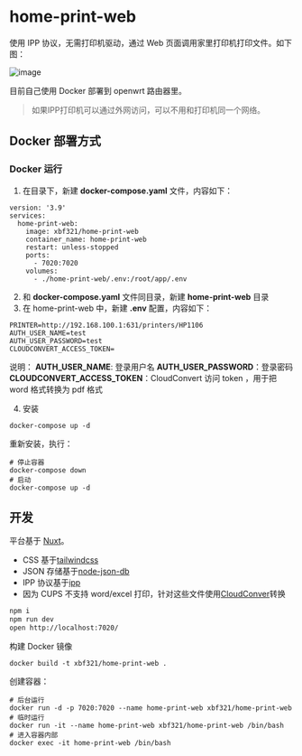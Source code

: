 # home-print-web

使用 IPP 协议，无需打印机驱动，通过 Web 页面调用家里打印机打印文件。如下图：

![image](https://p0.meituan.net/travelcube/14c6f8c826c93316a4a85f01b467e6f8111491.png)

目前自己使用 Docker 部署到 openwrt 路由器里。

> 如果IPP打印机可以通过外网访问，可以不用和打印机同一个网络。

## Docker 部署方式

### Docker 运行

1. 在目录下，新建 **docker-compose.yaml** 文件，内容如下：

```shell
version: '3.9'
services:
  home-print-web:
    image: xbf321/home-print-web
    container_name: home-print-web
    restart: unless-stopped
    ports:
      - 7020:7020
    volumes:
      - ./home-print-web/.env:/root/app/.env
```

2. 和 **docker-compose.yaml** 文件同目录，新建 **home-print-web** 目录
3. 在 home-print-web 中，新建 **.env** 配置，内容如下：

```shell
PRINTER=http://192.168.100.1:631/printers/HP1106
AUTH_USER_NAME=test
AUTH_USER_PASSWORD=test
CLOUDCONVERT_ACCESS_TOKEN=
```
说明：
**AUTH_USER_NAME**: 登录用户名
**AUTH_USER_PASSWORD**：登录密码
**CLOUDCONVERT_ACCESS_TOKEN**：CloudConvert 访问 token ，用于把 word 格式转换为 pdf 格式

4. 安装

```shell
docker-compose up -d
```

重新安装，执行：

```shell
# 停止容器
docker-compose down
# 启动
docker-compose up -d
```

## 开发

平台基于 [Nuxt](https://nuxt.com/)。

* CSS 基于[tailwindcss](https://tailwindcss.com/)
* JSON 存储基于[node-json-db](https://github.com/Belphemur/node-json-db)
* IPP 协议基于[ipp](https://github.com/williamkapke/ipp)
* 因为 CUPS 不支持 word/excel 打印，针对这些文件使用[CloudConver](https://cloudconvert.com/)转换

```bash
npm i
npm run dev
open http://localhost:7020/
```

构建 Docker 镜像

```shell
docker build -t xbf321/home-print-web .
```

创建容器：

```shell
# 后台运行
docker run -d -p 7020:7020 --name home-print-web xbf321/home-print-web
# 临时运行
docker run -it --name home-print-web xbf321/home-print-web /bin/bash
# 进入容器内部
docker exec -it home-print-web /bin/bash
```
